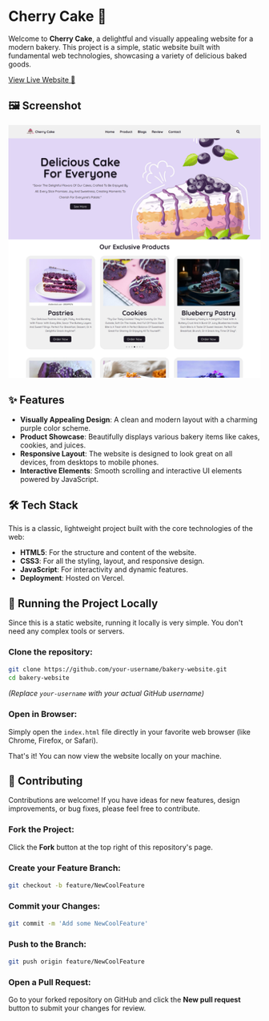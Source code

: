 # Cherry Cake 🍰

Welcome to **Cherry Cake**, a delightful and visually appealing website for a modern bakery. This project is a simple, static website built with fundamental web technologies, showcasing a variety of delicious baked goods.

[View Live Website 🚀](https://bakery-website-kappa.vercel.app/)

## 🖼️ Screenshot

![Screenshot of Cherry Cake Homepage](/Screenshots/Home1.png)

<!-- Replace 'link-to-your-screenshot.png' with the actual image path or URL -->

## ✨ Features

* **Visually Appealing Design**: A clean and modern layout with a charming purple color scheme.
* **Product Showcase**: Beautifully displays various bakery items like cakes, cookies, and juices.
* **Responsive Layout**: The website is designed to look great on all devices, from desktops to mobile phones.
* **Interactive Elements**: Smooth scrolling and interactive UI elements powered by JavaScript.

## 🛠️ Tech Stack

This is a classic, lightweight project built with the core technologies of the web:

* **HTML5**: For the structure and content of the website.
* **CSS3**: For all the styling, layout, and responsive design.
* **JavaScript**: For interactivity and dynamic features.
* **Deployment**: Hosted on Vercel.

## 🚀 Running the Project Locally

Since this is a static website, running it locally is very simple. You don't need any complex tools or servers.

### Clone the repository:

```bash
git clone https://github.com/your-username/bakery-website.git
cd bakery-website
```

*(Replace `your-username` with your actual GitHub username)*

### Open in Browser:

Simply open the `index.html` file directly in your favorite web browser (like Chrome, Firefox, or Safari).

That's it! You can now view the website locally on your machine.

## 🤝 Contributing

Contributions are welcome! If you have ideas for new features, design improvements, or bug fixes, please feel free to contribute.

### Fork the Project:

Click the **Fork** button at the top right of this repository's page.

### Create your Feature Branch:

```bash
git checkout -b feature/NewCoolFeature
```

### Commit your Changes:

```bash
git commit -m 'Add some NewCoolFeature'
```

### Push to the Branch:

```bash
git push origin feature/NewCoolFeature
```

### Open a Pull Request:

Go to your forked repository on GitHub and click the **New pull request** button to submit your changes for review.
